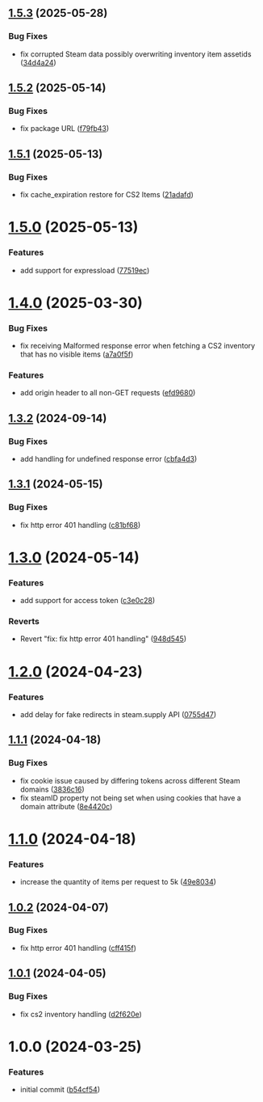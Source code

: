## [1.5.3](https://github.com/Luc4sguilherme/steam-inventory/compare/v1.5.2...v1.5.3) (2025-05-28)


### Bug Fixes

* fix corrupted Steam data possibly overwriting inventory item assetids ([34d4a24](https://github.com/Luc4sguilherme/steam-inventory/commit/34d4a24d1325c826b3d9009240a99939dcfc82ba))

## [1.5.2](https://github.com/Luc4sguilherme/steam-inventory/compare/v1.5.1...v1.5.2) (2025-05-14)


### Bug Fixes

* fix package URL ([f79fb43](https://github.com/Luc4sguilherme/steam-inventory/commit/f79fb437cab5768e019880db2aef5559222940d8))

## [1.5.1](https://github.com/Luc4sguilherme/steam-inventory/compare/v1.5.0...v1.5.1) (2025-05-13)


### Bug Fixes

* fix cache_expiration restore for CS2 Items ([21adafd](https://github.com/Luc4sguilherme/steam-inventory/commit/21adafd4ddb3f1b523358c78323c6d0f3d0c8987))

# [1.5.0](https://github.com/Luc4sguilherme/steam-inventory/compare/v1.4.0...v1.5.0) (2025-05-13)


### Features

* add support for expressload ([77519ec](https://github.com/Luc4sguilherme/steam-inventory/commit/77519ec8a9cc6a1c8eeb3a976b38eb8e32bc2dd6))

# [1.4.0](https://github.com/Luc4sguilherme/steam-inventory/compare/v1.3.2...v1.4.0) (2025-03-30)


### Bug Fixes

* fix receiving Malformed response error when fetching a CS2 inventory that has no visible items ([a7a0f5f](https://github.com/Luc4sguilherme/steam-inventory/commit/a7a0f5fb01f98ebdf282c992188c800bb2fa025d))


### Features

* add origin header to all non-GET requests ([efd9680](https://github.com/Luc4sguilherme/steam-inventory/commit/efd9680239c74db682d4392a4b0eb3dc65282b5b))

## [1.3.2](https://github.com/Luc4sguilherme/steam-inventory/compare/v1.3.1...v1.3.2) (2024-09-14)


### Bug Fixes

* add handling for undefined response error ([cbfa4d3](https://github.com/Luc4sguilherme/steam-inventory/commit/cbfa4d3f9f647db7aa5bc1fff3cb0b347664e39c))

## [1.3.1](https://github.com/Luc4sguilherme/steam-inventory/compare/v1.3.0...v1.3.1) (2024-05-15)


### Bug Fixes

* fix http error 401 handling ([c81bf68](https://github.com/Luc4sguilherme/steam-inventory/commit/c81bf6814889320ec4ffad00f1eb7adf29b044bf))

# [1.3.0](https://github.com/Luc4sguilherme/steam-inventory/compare/v1.2.0...v1.3.0) (2024-05-14)


### Features

* add support for access token ([c3e0c28](https://github.com/Luc4sguilherme/steam-inventory/commit/c3e0c28110c8504e7de13ba3ab2c6bd06f9d22d2))


### Reverts

* Revert "fix: fix http error 401 handling" ([948d545](https://github.com/Luc4sguilherme/steam-inventory/commit/948d545ba42a92dc883fa8c4bb6f56e0da66f350))

# [1.2.0](https://github.com/Luc4sguilherme/steam-inventory/compare/v1.1.1...v1.2.0) (2024-04-23)


### Features

* add delay for fake redirects in steam.supply API ([0755d47](https://github.com/Luc4sguilherme/steam-inventory/commit/0755d4725b6d13f1cdaf18361efb9498949f5a69))

## [1.1.1](https://github.com/Luc4sguilherme/steam-inventory/compare/v1.1.0...v1.1.1) (2024-04-18)


### Bug Fixes

* fix cookie issue caused by differing tokens across different Steam domains ([3836c16](https://github.com/Luc4sguilherme/steam-inventory/commit/3836c1696ee4edb2e25c547374f69f47bf2194af))
* fix steamID property not being set when using cookies that have a domain attribute ([8e4420c](https://github.com/Luc4sguilherme/steam-inventory/commit/8e4420c78e22d273f1821064aac2d45c69abaea7))

# [1.1.0](https://github.com/Luc4sguilherme/steam-inventory/compare/v1.0.2...v1.1.0) (2024-04-18)


### Features

* increase the quantity of items per request to 5k ([49e8034](https://github.com/Luc4sguilherme/steam-inventory/commit/49e80343ff5ccaaa25a9f9573e908972e56d455a))

## [1.0.2](https://github.com/Luc4sguilherme/steam-inventory/compare/v1.0.1...v1.0.2) (2024-04-07)


### Bug Fixes

* fix http error 401 handling ([cff415f](https://github.com/Luc4sguilherme/steam-inventory/commit/cff415fa118d94b08fe5305024f456d0beb00cf8))

## [1.0.1](https://github.com/Luc4sguilherme/steam-inventory/compare/v1.0.0...v1.0.1) (2024-04-05)


### Bug Fixes

* fix cs2 inventory handling ([d2f620e](https://github.com/Luc4sguilherme/steam-inventory/commit/d2f620e3041bb3867beb7a315cd5f79df011a458))

# 1.0.0 (2024-03-25)


### Features

* initial commit ([b54cf54](https://github.com/Luc4sguilherme/steam-inventory/commit/b54cf54027bf4aed7969136f1db1227742858d34))
